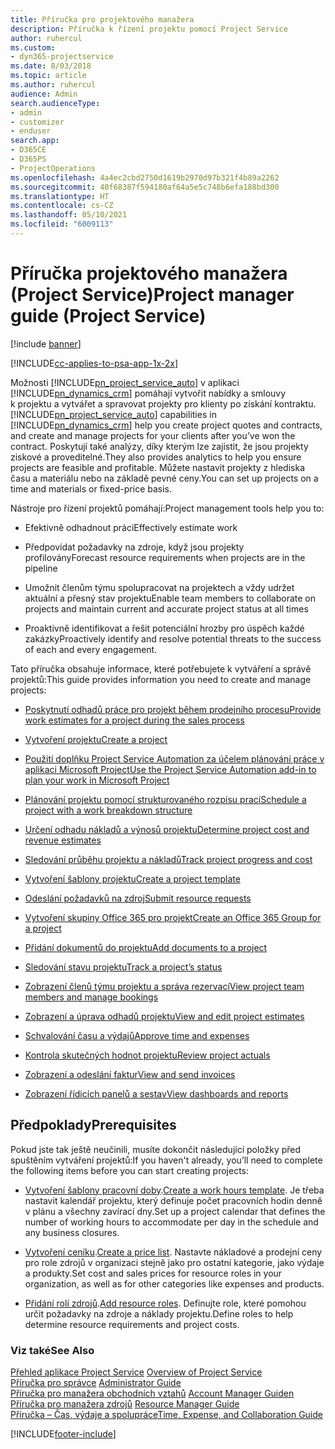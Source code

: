 ```yaml
---
title: Příručka pro projektového manažera
description: Příručka k řízení projektu pomocí Project Service
author: ruhercul
ms.custom:
- dyn365-projectservice
ms.date: 8/03/2018
ms.topic: article
ms.author: ruhercul
audience: Admin
search.audienceType:
- admin
- customizer
- enduser
search.app:
- D365CE
- D365PS
- ProjectOperations
ms.openlocfilehash: 4a4ec2cbd2750d1619b2970d97b321f4b89a2262
ms.sourcegitcommit: 40f68387f594180af64a5e5c748b6efa188bd300
ms.translationtype: HT
ms.contentlocale: cs-CZ
ms.lasthandoff: 05/10/2021
ms.locfileid: "6009113"
---
```

# <a name="project-manager-guide-project-service"></a><span data-ttu-id="83a5e-103">Příručka projektového manažera (Project Service)</span><span class="sxs-lookup"><span data-stu-id="83a5e-103">Project manager guide (Project Service)</span></span>

[!include [banner](../includes/psa-now-project-operations.md)]

[!INCLUDE[cc-applies-to-psa-app-1x-2x](../includes/cc-applies-to-psa-app-1x-2x.md)]

<span data-ttu-id="83a5e-104">Možnosti [!INCLUDE[pn_project_service_auto](../includes/pn-project-service-auto.md)] v aplikaci [!INCLUDE[pn_dynamics_crm](../includes/pn-dynamics-crm.md)] pomáhají vytvořit nabídky a smlouvy k projektu a vytvářet a spravovat projekty pro klienty po získání kontraktu.</span><span class="sxs-lookup"><span data-stu-id="83a5e-104">[!INCLUDE[pn_project_service_auto](../includes/pn-project-service-auto.md)] capabilities in [!INCLUDE[pn_dynamics_crm](../includes/pn-dynamics-crm.md)] help you create project quotes and contracts, and create and manage projects for your clients after you’ve won the contract.</span></span> <span data-ttu-id="83a5e-105">Poskytují také analýzy, díky kterým lze zajistit, že jsou projekty ziskové a proveditelné.</span><span class="sxs-lookup"><span data-stu-id="83a5e-105">They also provides analytics to help you ensure projects are feasible and profitable.</span></span> <span data-ttu-id="83a5e-106">Můžete nastavit projekty z hlediska času a materiálu nebo na základě pevné ceny.</span><span class="sxs-lookup"><span data-stu-id="83a5e-106">You can set up projects on a time and materials or fixed-price basis.</span></span>  
  
 <span data-ttu-id="83a5e-107">Nástroje pro řízení projektů pomáhají:</span><span class="sxs-lookup"><span data-stu-id="83a5e-107">Project management tools help you to:</span></span>  
  
-   <span data-ttu-id="83a5e-108">Efektivně odhadnout práci</span><span class="sxs-lookup"><span data-stu-id="83a5e-108">Effectively estimate work</span></span>  
  
-   <span data-ttu-id="83a5e-109">Předpovídat požadavky na zdroje, když jsou projekty profilovány</span><span class="sxs-lookup"><span data-stu-id="83a5e-109">Forecast resource requirements when projects are in the pipeline</span></span>  
  
-   <span data-ttu-id="83a5e-110">Umožnit členům týmu spolupracovat na projektech a vždy udržet aktuální a přesný stav projektu</span><span class="sxs-lookup"><span data-stu-id="83a5e-110">Enable team members to collaborate on projects and maintain current and accurate project status at all times</span></span>  
  
-   <span data-ttu-id="83a5e-111">Proaktivně identifikovat a řešit potenciální hrozby pro úspěch každé zakázky</span><span class="sxs-lookup"><span data-stu-id="83a5e-111">Proactively identify and resolve potential threats to the success of each and every engagement.</span></span>  
  
<span data-ttu-id="83a5e-112">Tato příručka obsahuje informace, které potřebujete k vytváření a správě projektů:</span><span class="sxs-lookup"><span data-stu-id="83a5e-112">This guide provides information you need to create and manage projects:</span></span>  
  
-   [<span data-ttu-id="83a5e-113">Poskytnutí odhadů práce pro projekt během prodejního procesu</span><span class="sxs-lookup"><span data-stu-id="83a5e-113">Provide work estimates for a project during the sales process</span></span>](../psa/provide-estimates-project-during-sales-process.md)  
  
-   [<span data-ttu-id="83a5e-114">Vytvoření projektu</span><span class="sxs-lookup"><span data-stu-id="83a5e-114">Create a project</span></span>](../psa/create-project.md)  
  
-   [<span data-ttu-id="83a5e-115">Použití doplňku Project Service Automation za účelem plánování práce v aplikaci Microsoft Project</span><span class="sxs-lookup"><span data-stu-id="83a5e-115">Use the Project Service Automation add-in to plan your work in Microsoft Project</span></span>](../psa/add-plan-work-microsoft-project.md)  
  
-   [<span data-ttu-id="83a5e-116">Plánování projektu pomocí strukturovaného rozpisu prací</span><span class="sxs-lookup"><span data-stu-id="83a5e-116">Schedule a project with a work breakdown structure</span></span>](../psa/schedule-project-work-breakdown-structure.md)  
  
-   [<span data-ttu-id="83a5e-117">Určení odhadu nákladů a výnosů projektu</span><span class="sxs-lookup"><span data-stu-id="83a5e-117">Determine project cost and revenue estimates</span></span>](../psa/determine-project-cost-revenue-estimates.md)  
  
-   [<span data-ttu-id="83a5e-118">Sledování průběhu projektu a nákladů</span><span class="sxs-lookup"><span data-stu-id="83a5e-118">Track project progress and cost</span></span>](../psa/track-project-progress-cost.md)  
  
-   [<span data-ttu-id="83a5e-119">Vytvoření šablony projektu</span><span class="sxs-lookup"><span data-stu-id="83a5e-119">Create a project template</span></span>](../psa/create-project-template.md)  
  
-   [<span data-ttu-id="83a5e-120">Odeslání požadavků na zdroj</span><span class="sxs-lookup"><span data-stu-id="83a5e-120">Submit resource requests</span></span>](../psa/submit-resource-requests.md)  
  
-   [<span data-ttu-id="83a5e-121">Vytvoření skupiny Office 365 pro projekt</span><span class="sxs-lookup"><span data-stu-id="83a5e-121">Create an Office 365 Group for a project</span></span>](../psa/create-office-365-group-project.md)  
  
-   [<span data-ttu-id="83a5e-122">Přidání dokumentů do projektu</span><span class="sxs-lookup"><span data-stu-id="83a5e-122">Add documents to a project</span></span>](../psa/add-documents-project.md)  
  
-   [<span data-ttu-id="83a5e-123">Sledování stavu projektu</span><span class="sxs-lookup"><span data-stu-id="83a5e-123">Track a project’s status</span></span>](../psa/track-project-status.md)  
  
-   [<span data-ttu-id="83a5e-124">Zobrazení členů týmu projektu a správa rezervací</span><span class="sxs-lookup"><span data-stu-id="83a5e-124">View project team members and manage bookings</span></span>](../psa/view-project-team-members-manage-bookings.md)  
  
-   [<span data-ttu-id="83a5e-125">Zobrazení a úprava odhadů projektu</span><span class="sxs-lookup"><span data-stu-id="83a5e-125">View and edit project estimates</span></span>](../psa/view-edit-project-estimates.md)  
  
-   [<span data-ttu-id="83a5e-126">Schvalování času a výdajů</span><span class="sxs-lookup"><span data-stu-id="83a5e-126">Approve time and expenses</span></span>](../psa/approve-time-expenses.md)  
  
-   [<span data-ttu-id="83a5e-127">Kontrola skutečných hodnot projektu</span><span class="sxs-lookup"><span data-stu-id="83a5e-127">Review project actuals</span></span>](../psa/review-project-actuals.md)  
  
-   [<span data-ttu-id="83a5e-128">Zobrazení a odeslání faktur</span><span class="sxs-lookup"><span data-stu-id="83a5e-128">View and send invoices</span></span>](../psa/view-send-invoices.md)  
  
-   [<span data-ttu-id="83a5e-129">Zobrazení řídicích panelů a sestav</span><span class="sxs-lookup"><span data-stu-id="83a5e-129">View dashboards and reports</span></span>](../psa/view-dashboards-reports.md)  
  
## <a name="prerequisites"></a><span data-ttu-id="83a5e-130">Předpoklady</span><span class="sxs-lookup"><span data-stu-id="83a5e-130">Prerequisites</span></span>  
 <span data-ttu-id="83a5e-131">Pokud jste tak ještě neučinili, musíte dokončit následující položky před spuštěním vytváření projektů:</span><span class="sxs-lookup"><span data-stu-id="83a5e-131">If you haven't already, you’ll need to complete the following items before you can start creating projects:</span></span>  
  
-   <span data-ttu-id="83a5e-132">[Vytvoření šablony pracovní doby](../psa/create-work-hours-template.md).</span><span class="sxs-lookup"><span data-stu-id="83a5e-132">[Create a work hours template](../psa/create-work-hours-template.md).</span></span> <span data-ttu-id="83a5e-133">Je třeba nastavit kalendář projektu, který definuje počet pracovních hodin denně v plánu a všechny zavírací dny.</span><span class="sxs-lookup"><span data-stu-id="83a5e-133">Set up a project calendar that defines the number of working hours to accommodate per day in the schedule and any business closures.</span></span>  
  
-   <span data-ttu-id="83a5e-134">[Vytvoření ceníku](../psa/create-price-list.md).</span><span class="sxs-lookup"><span data-stu-id="83a5e-134">[Create a price list](../psa/create-price-list.md).</span></span> <span data-ttu-id="83a5e-135">Nastavte nákladové a prodejní ceny pro role zdrojů v organizaci stejně jako pro ostatní kategorie, jako výdaje a produkty.</span><span class="sxs-lookup"><span data-stu-id="83a5e-135">Set cost and sales prices for resource roles in your organization, as well as for other categories like expenses and products.</span></span>  
  
-   <span data-ttu-id="83a5e-136">[Přidání rolí zdrojů](../psa/add-resource-roles.md).</span><span class="sxs-lookup"><span data-stu-id="83a5e-136">[Add resource roles](../psa/add-resource-roles.md).</span></span> <span data-ttu-id="83a5e-137">Definujte role, které pomohou určit požadavky na zdroje a náklady projektu.</span><span class="sxs-lookup"><span data-stu-id="83a5e-137">Define roles to help determine resource requirements and project costs.</span></span>  
  
### <a name="see-also"></a><span data-ttu-id="83a5e-138">Viz také</span><span class="sxs-lookup"><span data-stu-id="83a5e-138">See Also</span></span>  
 <span data-ttu-id="83a5e-139">[Přehled aplikace Project Service](../psa/overview.md) </span><span class="sxs-lookup"><span data-stu-id="83a5e-139">[Overview of Project Service](../psa/overview.md) </span></span>  
 <span data-ttu-id="83a5e-140">[Příručka pro správce](../psa/admin-guide.md) </span><span class="sxs-lookup"><span data-stu-id="83a5e-140">[Administrator Guide](../psa/admin-guide.md) </span></span>  
 <span data-ttu-id="83a5e-141">[Příručka pro manažera obchodních vztahů](../psa/account-manager-guide.md) </span><span class="sxs-lookup"><span data-stu-id="83a5e-141">[Account Manager Guiden](../psa/account-manager-guide.md) </span></span>  
 <span data-ttu-id="83a5e-142">[Příručka pro manažera zdrojů](../psa/resource-manager-guide.md) </span><span class="sxs-lookup"><span data-stu-id="83a5e-142">[Resource Manager Guide](../psa/resource-manager-guide.md) </span></span>  
 [<span data-ttu-id="83a5e-143">Příručka – Čas, výdaje a spolupráce</span><span class="sxs-lookup"><span data-stu-id="83a5e-143">Time, Expense, and Collaboration Guide</span></span>](../psa/time-expense-collaboration-guide.md)



[!INCLUDE[footer-include](../includes/footer-banner.md)]